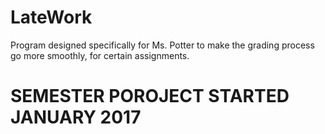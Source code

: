 # LateWork
Program designed specifically for Ms. Potter to make the grading process go more smoothly, for certain assignments.

# SEMESTER POROJECT STARTED JANUARY 2017